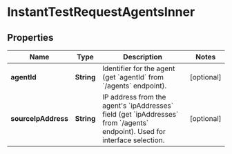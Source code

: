 

# InstantTestRequestAgentsInner


## Properties

| Name | Type | Description | Notes |
|------------ | ------------- | ------------- | -------------|
|**agentId** | **String** | Identifier for the agent (get &#x60;agentId&#x60; from &#x60;/agents&#x60; endpoint). |  [optional] |
|**sourceIpAddress** | **String** | IP address from the agent&#39;s &#x60;ipAddresses&#x60; field (get &#x60;ipAddresses&#x60; from &#x60;/agents&#x60; endpoint). Used for interface selection. |  [optional] |



